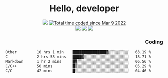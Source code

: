 # <div align='center' >Hello, developer</div>

<div align='center'>
  <a ><img src="https://img.shields.io/badge/dynamic/json?url=https%3A%2F%2Fapi.swo.moe%2Fstats%2Fgithub%2FFree-Aaron-Li&query=count&color=181717&label=GitHub&labelColor=282c34&logo=github&suffix=+follows&cacheSeconds=3600"></a>
  <a href="https://wakatime.com/@fe40087f-8eae-48dc-9950-ad0633db1591"><img src="https://wakatime.com/badge/user/fe40087f-8eae-48dc-9950-ad0633db1591.svg" alt="Total time coded since Mar 9 2022" /></a>
</div>
<div align='center'>
  <a><img src="https://img.shields.io/badge/Rookie-blue?style=plastic&logo=c&logoColor=blue&labelColor=F5B7DB"></a>
  <a><img src="https://img.shields.io/badge/Rookie-blue?style=plastic&logo=c%2B%2B&logoColor=blue&labelColor=F5B7DB"></a> 
  <a><img src="https://img.shields.io/badge/Rookie-blue?style=plastic&logo=python&logoColor=blue&labelColor=F5B7DB"></a> 
</div>

<div align='right'>
  <h3>Coding</h3>
</div>

<!--START_SECTION:waka-->

```txt
Other         10 hrs 1 min    ███████████████▓░░░░░░░░░   63.19 %
C             2 hrs 58 mins   ████▓░░░░░░░░░░░░░░░░░░░░   18.71 %
Markdown      1 hr 2 mins     █▓░░░░░░░░░░░░░░░░░░░░░░░   06.56 %
C/C++         50 mins         █▒░░░░░░░░░░░░░░░░░░░░░░░   05.29 %
C/C           42 mins         █░░░░░░░░░░░░░░░░░░░░░░░░   04.46 %
```

<!--END_SECTION:waka-->




